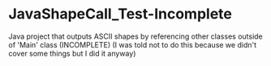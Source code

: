 # JavaShapeCall_Test-Incomplete

Java project that outputs ASCII shapes by referencing other classes outside of 'Main' class (INCOMPLETE) (I was told not to do this because we didn't cover some things but I did it anyway)
